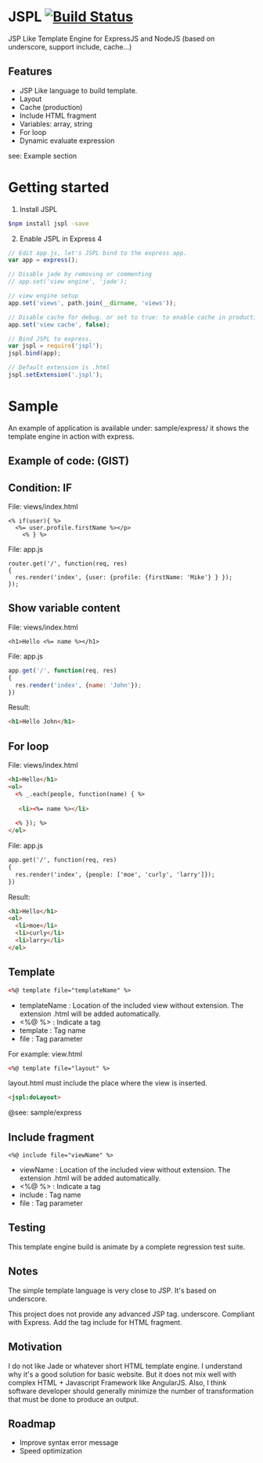 JSPL      [![Build Status](https://travis-ci.org/jvmvik/jspl.svg?branch=master)](https://travis-ci.org/jvmvik/jspl)
====

JSP Like Template Engine for ExpressJS and NodeJS (based on underscore, support include, cache...)

Features
---
 * JSP Like language to build template.
 * Layout
 * Cache (production)
 * Include HTML fragment
 * Variables: array, string
 * For loop
 * Dynamic evaluate expression 
 
see: Example section

Getting started
===
1. Install JSPL
```sh
$npm install jspl -save
```

2. Enable JSPL in Express 4 

```javascript
// Edit app.js, let's JSPL bind to the express app.
var app = express();

// Disable jade by removing or commenting
// app.set('view engine', 'jade');

// view engine setup
app.set('views', path.join(__dirname, 'views'));

// Disable cache for debug. or set to true: to enable cache in production.
app.set('view cache', false);

// Bind JSPL to express. 
var jspl = require('jspl');
jspl.bind(app);

// Default extension is .html
jspl.setExtension('.jspl');
```

Sample
====

An example of application is available under: sample/express/
it shows the template engine in action with express.

Example of code: (GIST)
---

Condition: IF
---
File: views/index.html
```
<% if(user){ %> 
  <%= user.profile.firstName %></p>
    <% } %>
```

File: app.js
```
router.get('/', function(req, res) 
{
  res.render('index', {user: {profile: {firstName: 'Mike'} } });
});
```

Show variable content
---
File: views/index.html 

```
<h1>Hello <%= name %></h1>
```

File: app.js

```javascript
app.get('/', function(req, res)
{
  res.render('index', {name: 'John'});
})
```

Result:

```html
<h1>Hello John</h1>
```

For loop
---

File: views/index.html 

```html
<h1>Hello</h1>
<ol>
  <% _.each(people, function(name) { %>
   
   <li><%= name %></li>
   
  <% }); %>
</ol>
```

File: app.js
```html
app.get('/', function(req, res)
{
  res.render('index', {people: ['moe', 'curly', 'larry']});
})
```
Result:

```html
<h1>Hello</h1>
<ol>
  <li>moe</li>
  <li>curly</li>
  <li>larry</li>
</ol>
```

Template 
---

```html
<%@ template file="templateName" %>
```

 - templateName : Location of the included view without extension. The extension .html will be added automatically.
 - <%@ %>   : Indicate a tag
 - template : Tag name
 - file     : Tag parameter
 
For example:
view.html 

```html
<%@ template file="layout" %>
```

layout.html must include the place where the view is inserted.

```html
<jspl:doLayout>
```
@see: sample/express 
 
Include fragment
---
```
<%@ include file="viewName" %>
```

 - viewName : Location of the included view without extension. The extension .html will be added automatically.
 - <%@ %>  : Indicate a tag
 - include : Tag name
 - file    : Tag parameter

Testing
---
This template engine build is animate by a complete regression test suite.

Notes
---
The simple template language is very close to JSP.
It's based on underscore.

This project does not provide any advanced JSP tag.
underscore. Compliant with Express. Add the tag include for HTML fragment.

Motivation
---

I do not like Jade or whatever short HTML template engine. I understand why it's a good solution for basic website.
But it does not mix well with complex HTML + Javascript Framework like AngularJS. Also, I think software developer should generally minimize the number of transformation that must be done to produce an output.
  
Roadmap
---
 * Improve syntax error message
 * Speed optimization
 
